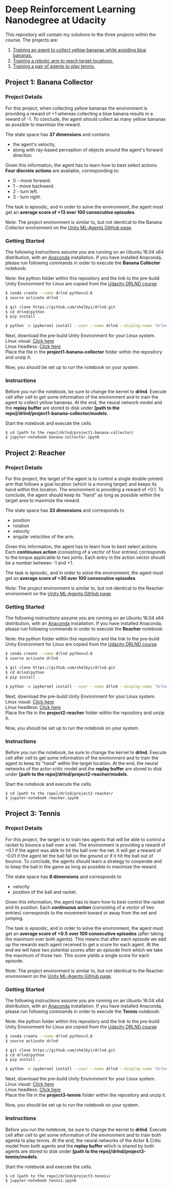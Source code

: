 # Deep Reinforcement Learning Nanodegree at Udacity

This repository will contain my solutions to the three projects within the course. The projects are:
1. [Training an agent to collect yellow bananas while avoiding blue bananas.](#project-1-banana-collector)
2. [Training a robotic arm to reach target locations.](#project-2-reacher)
3. [Training a pair of agents to play tennis.](#project-3-tennis)

## Project 1: Banana Collector
### Project Details
For this project, when collecting yellow bananas the environment is providing a reward of +1 whereas collecting a blue banana results in a reward of -1. To conclude, the agent should collect as many yellow bananas as possible to maximize the reward.

The state space has **37 dimensions** and contains
* the agent's velocity,
* along with ray-based perception of objects around the agent's forward direction.

Given this information, the agent has to learn how to best select actions. **Four discrete actions** are available, corresponding to:

* 0 - move forward.
* 1 - move backward.
* 2 - turn left.
* 3 - turn right.

The task is episodic, and in order to solve the environment, the agent must get an **average score of +13 over 100 consecutive episodes**.

Note: The project environment is similar to, but not identical to the Banana Collector environment on the [Unity ML-Agents GitHub page](https://github.com/Unity-Technologies/ml-agents/blob/master/docs/Learning-Environment-Examples.md#banana-collector).

### Getting Started
The following instructions assume you are running on an Ubuntu 16.04 x64 distribution, with an [Anaconda](https://www.anaconda.com/download/#linux) installation. If you have installed Anaconda, please run following commands in order to execute the **Banana Collector** notebook:

Note: the python folder within this repository and the link to the pre-build Unity Environment for Linux are copied from the [Udacity DRLND course](https://github.com/udacity/deep-reinforcement-learning)
```bash
$ conda create --name drlnd python=3.6
$ source activate drlnd

$ git clone https://github.com/shelbyi/drlnd.git
$ cd drlnd/python
$ pip install .

$ python -m ipykernel install --user --name drlnd --display-name "drlnd"
```
Next, download the pre-build Unity Environment for your Linux system.
<br>Linux visual: [Click here](https://s3-us-west-1.amazonaws.com/udacity-drlnd/P1/Banana/Banana_Linux.zip)
<br>Linux headless: [Click here](https://s3-us-west-1.amazonaws.com/udacity-drlnd/P1/Banana/Banana_Linux_NoVis.zip)
<br>Place the file in the **project1-banana-collector** folder within the repository and unzip it.

Now, you should be set up to run the notebook on your system. 

### Instructions
Before you run the notebook, be sure to change the kernel to **drlnd**. Execute cell after cell to get some information of the environment and to train the agent to collect yellow bananas. At the end, the neural network model and the **replay buffer** are stored to disk under **[path to the repo]/drlnd/project1-banana-collector/models**.

Start the notebook and execute the cells.
```
$ cd [path to the repo]/drlnd/project1-banana-collector/
$ jupyter-notebook banana-collector.ipynb
``` 

## Project 2: Reacher
### Project Details
For this project, the target of the agent is to control a single double-jointed arm that follows a goal location (which is a moving target) and keeps its hand within this location. The environment is providing a reward of +0.1. To conclude, the agent should keep its "hand" as long as possible within the target area to maximize the reward.

The state space has **33 dimensions** and corresponds to
* position
* rotation
* velocity
* angular velocities
of the arm.

Given this information, the agent has to learn how to best select actions. Each **continuous action** (consisting of a vector of four entries) corresponds to the torque applicable to two joints. Each entry in the action vector should be a number between -1 and +1.

The task is episodic, and in order to solve the environment, the agent must get an **average score of +30 over 100 consecutive episodes**.

Note: The project environment is similar to, but not identical to the Reacher environment on the [Unity ML-Agents GitHub page](https://github.com/Unity-Technologies/ml-agents/blob/master/docs/Learning-Environment-Examples.md#reacher).

### Getting Started
The following instructions assume you are running on an Ubuntu 16.04 x64 distribution, with an [Anaconda](https://www.anaconda.com/download/#linux) installation. If you have installed Anaconda, please run following commands in order to execute the **Reacher** notebook:

Note: the python folder within this repository and the link to the pre-build Unity Environment for Linux are copied from the [Udacity DRLND course](https://github.com/udacity/deep-reinforcement-learning)
```bash
$ conda create --name drlnd python=3.6
$ source activate drlnd

$ git clone https://github.com/shelbyi/drlnd.git
$ cd drlnd/python
$ pip install .

$ python -m ipykernel install --user --name drlnd --display-name "drlnd"
```
Next, download the pre-build Unity Environment for your Linux system.
<br>Linux visual: [Click here](https://s3-us-west-1.amazonaws.com/udacity-drlnd/P2/Reacher/one_agent/Reacher_Linux.zip)
<br>Linux headless: [Click here](https://s3-us-west-1.amazonaws.com/udacity-drlnd/P2/Reacher/one_agent/Reacher_Linux_NoVis.zip)
<br>Place the file in the **project2-reacher** folder within the repository and unzip it.

Now, you should be set up to run the notebook on your system.

### Instructions
Before you run the notebook, be sure to change the kernel to **drlnd**. Execute cell after cell to get some information of the environment and to train the agent to keep its "hand" within the target location. At the end, the neural networks of the actor-critic model and the **replay buffer** are stored to disk under **[path to the repo]/drlnd/project2-reacher/models**.

Start the notebook and execute the cells.
```
$ cd [path to the repo]/drlnd/project2-reacher/
$ jupyter-notebook reacher.ipynb
``` 

## Project 3: Tennis
### Project Details
For this project, the target is to train two agents that will be able to control a racket to bounce a ball over a net. The environment is providing a reward of +0.1 if the agent was able to hit the ball over the net. It will get a reward of -0.01 if the agent let the ball fall on the ground or if it hit the ball out of bounce. To conclude, the agents should learn a strategy to cooperate and to keep the ball in the game as long as possible to maximize the reward.

The state space has **8 dimensions** and corresponds to 
* velocity
* position
of the ball and racket.

Given this information, the agent has to learn how to best control the racket and its position. Each **continuous action** (consisting of a vector of two entries) corresponds to the movement toward or away from the net and jumping.

The task is episodic, and in order to solve the environment, the agent must get an **average score of +0.5 over 100 consecutive episodes** (after taking the maximum over both agents). This means that after each episode we add up the rewards each agent received to get a score for each agent. At the end we will have two potential scores after an episode from which we take the maximum of those two. This score yields a single score for each episode.


Note: The project environment is similar to, but not identical to the Reacher environment on the [Unity ML-Agents GitHub page](https://github.com/Unity-Technologies/ml-agents/blob/master/docs/Learning-Environment-Examples.md#tennis).

### Getting Started
The following instructions assume you are running on an Ubuntu 16.04 x64 distribution, with an [Anaconda](https://www.anaconda.com/download/#linux) installation. If you have installed Anaconda, please run following commands in order to execute the **Tennis** notebook:

Note: the python folder within this repository and the link to the pre-build Unity Environment for Linux are copied from the [Udacity DRLND course](https://github.com/udacity/deep-reinforcement-learning)
```bash
$ conda create --name drlnd python=3.6
$ source activate drlnd

$ git clone https://github.com/shelbyi/drlnd.git
$ cd drlnd/python
$ pip install .

$ python -m ipykernel install --user --name drlnd --display-name "drlnd"
```
Next, download the pre-build Unity Environment for your Linux system.
<br>Linux visual: [Click here](https://s3-us-west-1.amazonaws.com/udacity-drlnd/P3/Tennis/Tennis_Linux.zip)
<br>Linux headless: [Click here](https://s3-us-west-1.amazonaws.com/udacity-drlnd/P3/Tennis/Tennis_Linux_NoVis.zip)
<br>Place the file in the **project3-tennis** folder within the repository and unzip it.

Now, you should be set up to run the notebook on your system.

### Instructions
Before you run the notebook, be sure to change the kernel to **drlnd**. Execute cell after cell to get some information of the environment and to train both agenta to play tennis. At the end, the neural networks of the Actor & Critic model from both agents and the **replay buffer** which is shared by both agents are stored to disk under **[path to the repo]/drlnd/project3-tennis/models**.

Start the notebook and execute the cells.
```
$ cd [path to the repo]/drlnd/project3-tennis/
$ jupyter-notebook tennis.ipynb